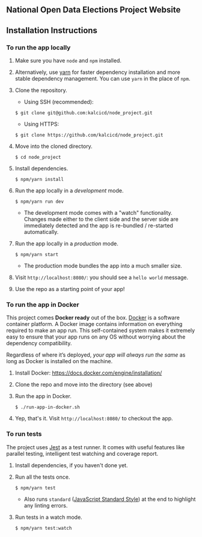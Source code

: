 ## National Open Data Elections Project Website

## Installation Instructions

### To run the app locally

1. Make sure you have `node` and `npm` installed.
    
2. Alternatively, use [yarn](https://yarnpkg.com/en/) for faster dependency installation
    and more stable dependency management. You can use `yarn` in the place of `npm`.
    
3. Clone the repository.
    - Using SSH (recommended):
    ```
    $ git clone git@github.com:kalcicd/node_project.git
    ```
    - Using HTTPS:
    ```
    $ git clone https://github.com/kalcicd/node_project.git
    ```
    
4. Move into the cloned directory.
    ```
    $ cd node_project
    ```

5. Install dependencies.
    ```
    $ npm/yarn install
    ```
    
6. Run the app locally in a _development_ mode.
    ```
    $ npm/yarn run dev
    ```
    - The development mode comes with a "watch" functionality. Changes made either
    to the client side and the server side are immediately detected and the app is
    re-bundled / re-started automatically.
    
7. Run the app locally in a _production_ mode.
    ```
    $ npm/yarn start
    ```
    - The production mode bundles the app into a much smaller size.
    
8. Visit `http://localhost:8080/`: you should see a `hello world` message.

9. Use the repo as a starting point of your app!


### To run the app in Docker

This project comes **Docker ready** out of the box. [Docker](https://www.docker.com/)
is a software container platform. A Docker image contains information on everything
required to make an app run. This self-contained system makes it extremely easy to
ensure that your app runs on any OS without worrying about the dependency compatibility.

Regardless of where it’s deployed, _your app will always run the same_ as long as
Docker is installed on the machine.

1. Install Docker: https://docs.docker.com/engine/installation/

2. Clone the repo and move into the directory (see above)

3. Run the app in Docker.
    ```
    $ ./run-app-in-docker.sh
    ```
    
4. Yep, that's it. Visit `http://localhost:8080/` to checkout the app.


### To run tests

The project uses [Jest](https://facebook.github.io/jest/) as a test runner.
It comes with useful features like parallel testing, intelligent test watching
and coverage report.

1. Install dependencies, if you haven't done yet.

2. Run all the tests once.
    ```
    $ npm/yarn test
    ``` 
    - Also runs `standard` ([JavaScript Standard Style](https://standardjs.com/)) at the end to highlight any
    linting errors.

3. Run tests in a watch mode.
    ```
    $ npm/yarn test:watch
    ```
